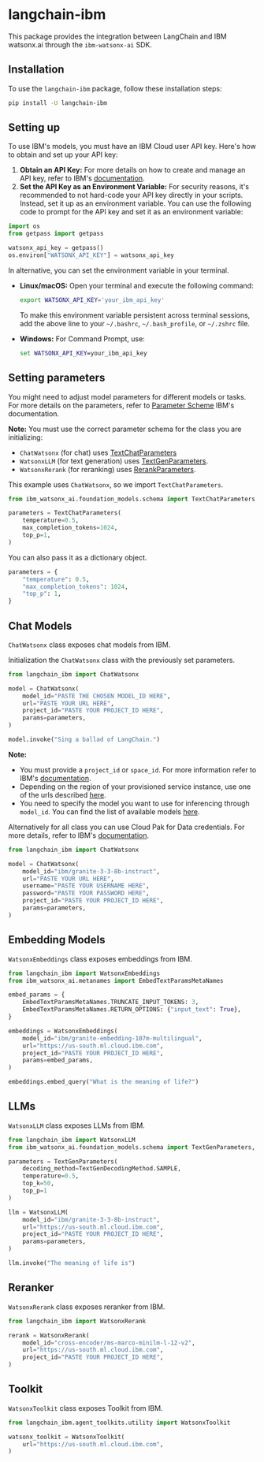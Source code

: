 # langchain-ibm

This package provides the integration between LangChain and IBM watsonx.ai through the `ibm-watsonx-ai` SDK.

## Installation

To use the `langchain-ibm` package, follow these installation steps:

```bash
pip install -U langchain-ibm
```

## Setting up

To use IBM's models, you must have an IBM Cloud user API key. Here's how to obtain and set up your API key:

1. **Obtain an API Key:** For more details on how to create and manage an API key, refer to IBM's [documentation](https://cloud.ibm.com/docs/account?topic=account-userapikey&interface=ui).
2. **Set the API Key as an Environment Variable:** For security reasons, it's recommended to not hard-code your API key directly in your scripts. Instead, set it up as an environment variable. You can use the following code to prompt for the API key and set it as an environment variable:

```python
import os
from getpass import getpass

watsonx_api_key = getpass()
os.environ["WATSONX_API_KEY"] = watsonx_api_key
```

In alternative, you can set the environment variable in your terminal.

- **Linux/macOS:** Open your terminal and execute the following command:

  ```bash
  export WATSONX_API_KEY='your_ibm_api_key'
  ```

  To make this environment variable persistent across terminal sessions, add the above line to your `~/.bashrc`, `~/.bash_profile`, or `~/.zshrc` file.

- **Windows:** For Command Prompt, use:
  ```cmd
  set WATSONX_API_KEY=your_ibm_api_key
  ```

## Setting parameters

You might need to adjust model parameters for different models or tasks. For more details on the parameters, refer to [Parameter Scheme](https://ibm.github.io/watsonx-ai-python-sdk/fm_schema.html#) IBM's documentation.

**Note:** You must use the correct parameter schema for the class you are initializing:

- `ChatWatsonx` (for chat) uses [TextChatParameters](https://ibm.github.io/watsonx-ai-python-sdk/fm_schema.html#chat-parameters)
- `WatsonxLLM` (for text generation) uses [TextGenParameters](https://ibm.github.io/watsonx-ai-python-sdk/fm_schema.html#generate-parameters). 
- `WatsonxRerank` (for reranking) uses [RerankParameters](https://ibm.github.io/watsonx-ai-python-sdk/fm_schema.html#rerank-parameters).

This example uses `ChatWatsonx`, so we import `TextChatParameters`.

```python
from ibm_watsonx_ai.foundation_models.schema import TextChatParameters

parameters = TextChatParameters(
    temperature=0.5,
    max_completion_tokens=1024,
    top_p=1,
)
```

You can also pass it as a dictionary object.

```python
parameters = {
    "temperature": 0.5,
    "max_completion_tokens": 1024,
    "top_p": 1,
}
```

## Chat Models

`ChatWatsonx` class exposes chat models from IBM.

Initialization the `ChatWatsonx` class with the previously set parameters.

```python
from langchain_ibm import ChatWatsonx

model = ChatWatsonx(
    model_id="PASTE THE CHOSEN MODEL_ID HERE",
    url="PASTE YOUR URL HERE",
    project_id="PASTE YOUR PROJECT_ID HERE",
    params=parameters,
)

model.invoke("Sing a ballad of LangChain.")
```

**Note:**

- You must provide a `project_id` or `space_id`. For more information refer to IBM's [documentation](https://www.ibm.com/docs/en/watsonx-as-a-service?topic=projects).
- Depending on the region of your provisioned service instance, use one of the urls described [here](https://ibm.github.io/watsonx-ai-python-sdk/setup_cloud.html#authentication).
- You need to specify the model you want to use for inferencing through `model_id`. You can find the list of available models [here](https://ibm.github.io/watsonx-ai-python-sdk/fm_model.html#ibm_watsonx_ai.foundation_models.utils.enums.ModelTypes).

Alternatively for all class you can use Cloud Pak for Data credentials. For more details, refer to IBM's [documentation](https://ibm.github.io/watsonx-ai-python-sdk/setup_cpd.html).

```python
from langchain_ibm import ChatWatsonx

model = ChatWatsonx(
    model_id="ibm/granite-3-3-8b-instruct",
    url="PASTE YOUR URL HERE",
    username="PASTE YOUR USERNAME HERE",
    password="PASTE YOUR PASSWORD HERE",
    project_id="PASTE YOUR PROJECT_ID HERE",
    params=parameters,
)
```

## Embedding Models

`WatsonxEmbeddings` class exposes embeddings from IBM.

```python
from langchain_ibm import WatsonxEmbeddings
from ibm_watsonx_ai.metanames import EmbedTextParamsMetaNames

embed_params = {
    EmbedTextParamsMetaNames.TRUNCATE_INPUT_TOKENS: 3,
    EmbedTextParamsMetaNames.RETURN_OPTIONS: {"input_text": True},
}

embeddings = WatsonxEmbeddings(
    model_id="ibm/granite-embedding-107m-multilingual",
    url="https://us-south.ml.cloud.ibm.com",
    project_id="PASTE YOUR PROJECT_ID HERE",
    params=embed_params,
)

embeddings.embed_query("What is the meaning of life?")
```

## LLMs

`WatsonxLLM` class exposes LLMs from IBM.

```python
from langchain_ibm import WatsonxLLM
from ibm_watsonx_ai.foundation_models.schema import TextGenParameters, TextGenDecodingMethod

parameters = TextGenParameters(
    decoding_method=TextGenDecodingMethod.SAMPLE,
    temperature=0.5,
    top_k=50,
    top_p=1
)

llm = WatsonxLLM(
    model_id="ibm/granite-3-3-8b-instruct",
    url="https://us-south.ml.cloud.ibm.com",
    project_id="PASTE YOUR PROJECT_ID HERE",
    params=parameters,
)

llm.invoke("The meaning of life is")
```

## Reranker

`WatsonxRerank` class exposes reranker from IBM.

```python
from langchain_ibm import WatsonxRerank

rerank = WatsonxRerank(
    model_id="cross-encoder/ms-marco-minilm-l-12-v2",
    url="https://us-south.ml.cloud.ibm.com",
    project_id="PASTE YOUR PROJECT_ID HERE",
)
```

## Toolkit

`WatsonxToolkit` class exposes Toolkit from IBM.

```python
from langchain_ibm.agent_toolkits.utility import WatsonxToolkit

watsonx_toolkit = WatsonxToolkit(
    url="https://us-south.ml.cloud.ibm.com",
)
```
